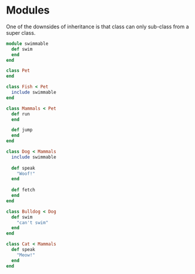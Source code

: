 <h1>Modules</h1>

One of the downsides of inheritance is that class can only sub-class from a super class.

```Ruby
module swimmable
  def swim
  end
end

class Pet
end

class Fish < Pet
  include swimmable
end

class Mammals < Pet
  def run
  end

  def jump
  end
end

class Dog < Mammals
  include swimmable
  
  def speak
    "Woof!"
  end
  
  def fetch
  end
end

class Bulldog < Dog
  def swim 
    "can't swim"
  end
end

class Cat < Mammals
  def speak
    "Meow!"
  end
end
```

